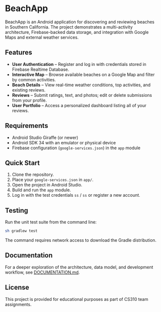# BeachApp

BeachApp is an Android application for discovering and reviewing beaches in Southern California. The project demonstrates a multi-activity architecture, Firebase-backed data storage, and integration with Google Maps and external weather services.

## Features
- **User Authentication** – Register and log in with credentials stored in Firebase Realtime Database.
- **Interactive Map** – Browse available beaches on a Google Map and filter by common activities.
- **Beach Details** – View real-time weather conditions, top activities, and existing reviews.
- **Reviews** – Submit ratings, text, and photos; edit or delete submissions from your profile.
- **User Portfolio** – Access a personalized dashboard listing all of your reviews.

## Requirements
- Android Studio Giraffe (or newer)
- Android SDK 34 with an emulator or physical device
- Firebase configuration (`google-services.json`) in the `app` module

## Quick Start
1. Clone the repository.
2. Place your `google-services.json` in `app/`.
3. Open the project in Android Studio.
4. Build and run the `app` module.
5. Log in with the test credentials `ss` / `ss` or register a new account.

## Testing
Run the unit test suite from the command line:
```bash
sh gradlew test
```
The command requires network access to download the Gradle distribution.

## Documentation
For a deeper exploration of the architecture, data model, and development workflow, see [DOCUMENTATION.md](DOCUMENTATION.md).

## License
This project is provided for educational purposes as part of CS310 team assignments.
